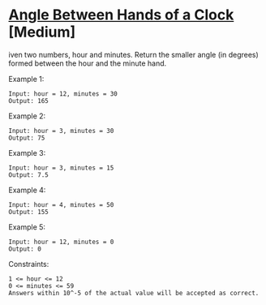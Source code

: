 # [Angle Between Hands of a Clock](https://leetcode.com/problems/angle-between-hands-of-a-clock/) [Medium]

iven two numbers, hour and minutes. Return the smaller angle (in degrees) formed between the hour and the minute hand.

 

Example 1:


```
Input: hour = 12, minutes = 30
Output: 165
```
Example 2:


```
Input: hour = 3, minutes = 30
Output: 75
```
Example 3:


```
Input: hour = 3, minutes = 15
Output: 7.5
```
Example 4:
```
Input: hour = 4, minutes = 50
Output: 155
```
Example 5:
```
Input: hour = 12, minutes = 0
Output: 0
 ```

Constraints:
```
1 <= hour <= 12
0 <= minutes <= 59
Answers within 10^-5 of the actual value will be accepted as correct.
```